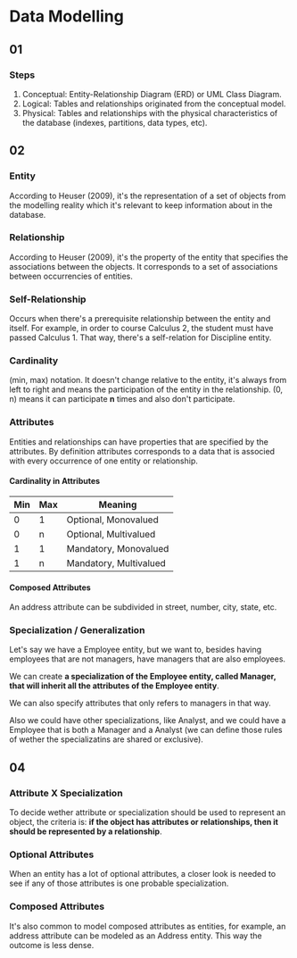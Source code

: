 # Data Modelling

## 01

### Steps

1. Conceptual: Entity-Relationship Diagram (ERD) or UML Class Diagram.
2. Logical: Tables and relationships originated from the conceptual model.
3. Physical: Tables and relationships with the physical characteristics of the database (indexes, partitions, data types, etc).

## 02

### Entity

According to Heuser (2009), it's the representation of a set of objects from the modelling reality which it's relevant to keep information about in the database.

### Relationship

According to Heuser (2009), it's the property of the entity that specifies the associations between the objects. It corresponds to a set of associations between occurrencies of entities.

### Self-Relationship

Occurs when there's a prerequisite relationship between the entity and itself. For example, in order to course Calculus 2, the student must have passed Calculus 1. That way, there's a self-relation for Discipline entity.

### Cardinality

(min, max) notation. It doesn't change relative to the entity, it's always from left to right and means the participation of the entity in the relationship. (0, n) means it can participate **n** times and also don't participate.

### Attributes

Entities and relationships can have properties that are specified by the attributes. By definition attributes corresponds to a data that is associed with every occurrence of one entity or relationship.

#### Cardinality in Attributes

| Min | Max | Meaning |
| --- | --- | ------- |
| 0 | 1 | Optional, Monovalued |
| 0 | n | Optional, Multivalued |
| 1 | 1 | Mandatory, Monovalued |
| 1 | n | Mandatory, Multivalued |

#### Composed Attributes

An address attribute can be subdivided in street, number, city, state, etc.

### Specialization / Generalization

Let's say we have a Employee entity, but we want to, besides having employees that are not managers, have managers that are also employees.

We can create **a specialization of the Employee entity, called Manager, that will inherit all the attributes of the Employee entity**.

We can also specify attributes that only refers to managers in that way.

Also we could have other specializations, like Analyst, and we could have a Employee that is both a Manager and a Analyst (we can define those rules of wether the specializatins are shared or exclusive).

## 04

### Attribute X Specialization

To decide wether attribute or specialization should be used to represent an object, the criteria is: **if the object has attributes or relationships, then it should be represented by a relationship**.

### Optional Attributes

When an entity has a lot of optional attributes, a closer look is needed to see if any of those attributes is one probable specialization.

### Composed Attributes

It's also common to model composed attributes as entities, for example, an address attribute can be modeled as an Address entity. This way the outcome is less dense.
